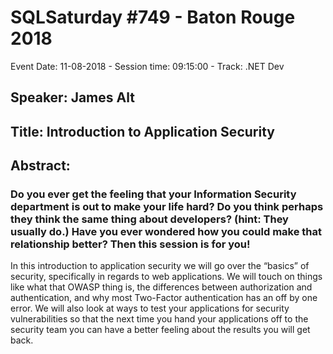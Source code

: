 # SQLSaturday #749 - Baton Rouge 2018
Event Date: 11-08-2018 - Session time: 09:15:00 - Track: .NET Dev
## Speaker: James Alt
## Title: Introduction to Application Security
## Abstract:
### Do you ever get the feeling that your Information Security department is out to make your life hard? Do you think perhaps they think the same thing about developers? (hint: They usually do.) Have you ever wondered how you could make that relationship better? Then this session is for you! 


In this introduction to application security we will go over the “basics” of security, specifically in regards to web applications. We will touch on things like what that OWASP thing is, the differences between authorization and authentication, and why most Two-Factor authentication has an off by one error. We will also look at ways to test your applications for security vulnerabilities so that the next time you hand your applications off to the security team you can have a better feeling about the results you will get back.
